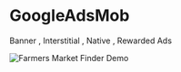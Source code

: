 # GoogleAdsMob
Banner , Interstitial , Native , Rewarded Ads


![Farmers Market Finder Demo](demo/demo.gif)
